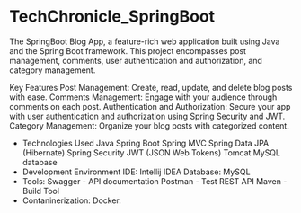 # TechChronicle_SpringBoot

The SpringBoot Blog App, a feature-rich web application built using Java and the Spring Boot framework.
This project encompasses post management, comments, user authentication and authorization, and category management.

Key Features
Post Management: Create, read, update, and delete blog posts with ease.
Comments Management: Engage with your audience through comments on each post.
Authentication and Authorization: Secure your app with user authentication and authorization using Spring Security and JWT.
Category Management: Organize your blog posts with categorized content.

- Technologies Used
Java
Spring Boot
Spring MVC
Spring Data JPA (Hibernate)
Spring Security
JWT (JSON Web Tokens)
Tomcat
MySQL database
- Development Environment
IDE: Intellij IDEA
Database: MySQL
- Tools:
Swagger - API documentation
Postman - Test REST API
Maven - Build Tool
- Contaninerization:
  Docker.
       
       
   
